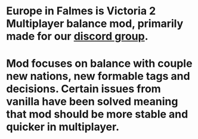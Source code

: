 # Europe in Falmes is Victoria 2 Multiplayer balance mod, primarily made for our [discord group](https://discord.gg/rVhxgBF).
# Mod focuses on balance with couple new nations, new formable tags and decisions. Certain issues from vanilla have been solved meaning that mod should be more stable and quicker in multiplayer.
